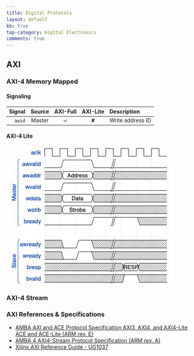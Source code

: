 ```yaml
---
title: Digital Protocols
layout: default
kb: true
top-category: Digital Electronics
comments: true
---
```


## AXI

### AXI-4 Memory Mapped

#### Signaling

| Signal | Source | AXI-Full | AXI-Lite | Description |
| -----: | :----: | :------: | :------: | :---------- |
| `awid` | Master | ✓ | ✘ | Write address ID |

#### AXI-4 Lite

![AXI Lite Write Transaction](axi4lite_write.png)

### AXI-4 Stream

### AXI References & Specifications

* [AMBA AXI and ACE Protocol Specification AXI3, AXI4, and AXI4-Lite ACE and ACE-Lite (ARM rev. E)](https://developer.arm.com/documentation/ihi0022/e/Preface?lang=en)
* [AMBA 4 AXI4-Stream Protocol Specification (ARM rev. A)](https://developer.arm.com/documentation/ihi0051/a?lang=en)
* [Xilinx AXI Reference Guide - UG1037](https://www.xilinx.com/support/documentation/ip_documentation/axi_ref_guide/latest/ug1037-vivado-axi-reference-guide.pdf)

